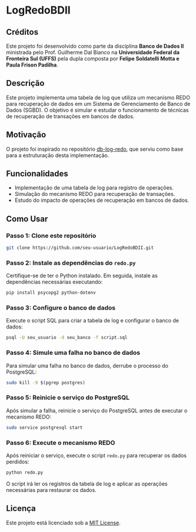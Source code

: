 # LogRedoBDII

## Créditos
Este projeto foi desenvolvido como parte da disciplina **Banco de Dados II** ministrada pelo Prof. Guilherme Dal Bianco na **Universidade Federal da Fronteira Sul (UFFS)** pela dupla composta por **Felipe Soldatelli Motta e Paula Frison Padilha**.

## Descrição
Este projeto implementa uma tabela de log que utiliza um mecanismo REDO para recuperação de dados em um Sistema de Gerenciamento de Banco de Dados (SGBD). O objetivo é simular e estudar o funcionamento de técnicas de recuperação de transações em bancos de dados.

## Motivação
O projeto foi inspirado no repositório [db-log-redo](https://github.com/Dutraz/db-log-redo), que serviu como base para a estruturação desta implementação.

## Funcionalidades
- Implementação de uma tabela de log para registro de operações.
- Simulação do mecanismo REDO para recuperação de transações.
- Estudo do impacto de operações de recuperação em bancos de dados.

## Como Usar

### Passo 1: Clone este repositório
```bash
git clone https://github.com/seu-usuario/LogRedoBDII.git
```

### Passo 2: Instale as dependências do `redo.py`
Certifique-se de ter o Python instalado. Em seguida, instale as dependências necessárias executando:
```bash
pip install psycopg2 python-dotenv
```

### Passo 3: Configure o banco de dados
Execute o script SQL para criar a tabela de log e configurar o banco de dados:
   ```bash
   psql -U seu_usuario -d seu_banco -f script.sql
   ```

### Passo 4: Simule uma falha no banco de dados
Para simular uma falha no banco de dados, derrube o processo do PostgreSQL:
```bash
sudo kill -9 $(pgrep postgres)
```

### Passo 5: Reinicie o serviço do PostgreSQL
Após simular a falha, reinicie o serviço do PostgreSQL antes de executar o mecanismo REDO:
```bash
sudo service postgresql start
```

### Passo 6: Execute o mecanismo REDO
Após reiniciar o serviço, execute o script `redo.py` para recuperar os dados perdidos:
```bash
python redo.py
```

O script irá ler os registros da tabela de log e aplicar as operações necessárias para restaurar os dados.

## Licença
Este projeto está licenciado sob a [MIT License](LICENSE).
